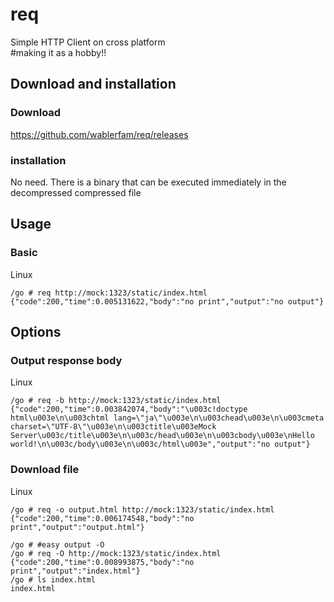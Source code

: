 # req
Simple HTTP Client on cross platform  
#making it as a hobby!!

## Download and installation
### Download
https://github.com/wablerfam/req/releases  
### installation 
No need. There is a binary that can be executed immediately in the decompressed compressed file

## Usage
### Basic
Linux  

    /go # req http://mock:1323/static/index.html
    {"code":200,"time":0.005131622,"body":"no print","output":"no output"}

## Options
### Output response body
Linux  

    /go # req -b http://mock:1323/static/index.html
    {"code":200,"time":0.003842074,"body":"\u003c!doctype html\u003e\n\u003chtml lang=\"ja\"\u003e\n\u003chead\u003e\n\u003cmeta charset=\"UTF-8\"\u003e\n\u003ctitle\u003eMock Server\u003c/title\u003e\n\u003c/head\u003e\n\u003cbody\u003e\nHello world!\n\u003c/body\u003e\n\u003c/html\u003e","output":"no output"}

### Download file
Linux  

    /go # req -o output.html http://mock:1323/static/index.html
    {"code":200,"time":0.006174548,"body":"no print","output":"output.html"}
    
    /go # #easy output -O
    /go # req -O http://mock:1323/static/index.html
    {"code":200,"time":0.008993875,"body":"no print","output":"index.html"}
    /go # ls index.html
    index.html